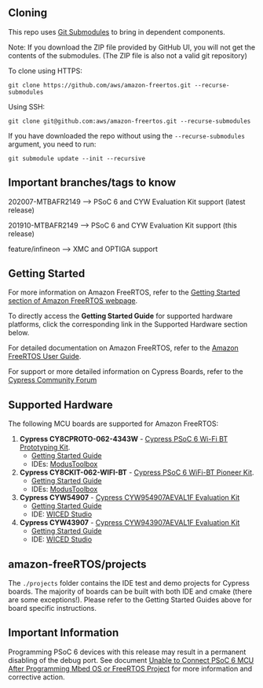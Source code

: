 ## Cloning
This repo uses [Git Submodules](https://git-scm.com/book/en/v2/Git-Tools-Submodules) to bring in dependent components.

Note: If you download the ZIP file provided by GitHub UI, you will not get the contents of the submodules. (The ZIP file is also not a valid git repository)

To clone using HTTPS:
```
git clone https://github.com/aws/amazon-freertos.git --recurse-submodules
```
Using SSH:
```
git clone git@github.com:aws/amazon-freertos.git --recurse-submodules
```

If you have downloaded the repo without using the `--recurse-submodules` argument, you need to run:
```
git submodule update --init --recursive
```

## Important branches/tags to know
202007-MTBAFR2149 --> PSoC 6 and CYW Evaluation Kit support (latest release)

201910-MTBAFR2149 --> PSoC 6 and CYW Evaluation Kit support (this release)

feature/infineon  --> XMC and OPTIGA support

## Getting Started

For more information on Amazon FreeRTOS, refer to the [Getting Started section of Amazon FreeRTOS webpage](https://aws.amazon.com/freertos).

To directly access the **Getting Started Guide** for supported hardware platforms, click the corresponding link in the Supported Hardware section below.

For detailed documentation on Amazon FreeRTOS, refer to the [Amazon FreeRTOS User Guide](https://aws.amazon.com/documentation/freertos).

For support or more detailed information on Cypress Boards, refer to the [Cypress Community Forum](https://community.cypress.com/welcome)

## Supported Hardware

The following MCU boards are supported for Amazon FreeRTOS:
1. **Cypress CY8CPROTO-062-4343W** - [Cypress PSoC 6 Wi-Fi BT Prototyping Kit](http://www.cypress.com/CY8CPROTO-062-4343W).
    * [Getting Started Guide](https://community.infineon.com/t5/Resource-Library/Getting-Started-with-Amazon-FreeRTOS-and-PSoC62-43xxx/ta-p/260261)
    * IDEs: [ModusToolbox](https://www.cypress.com/products/modustoolbox)
2. **Cypress CY8CKIT-062-WIFI-BT** - [Cypress PSoC 6 WiFi-BT Pioneer Kit](https://www.cypress.com/CY8CKIT-062-WiFi-BT).
    * [Getting Started Guide](https://community.infineon.com/t5/Resource-Library/Getting-Started-with-Amazon-FreeRTOS-and-PSoC62-43xxx/ta-p/260261)
    * IDEs: [ModusToolbox](https://www.cypress.com/products/modustoolbox)
3. **Cypress CYW54907** - [Cypress CYW954907AEVAL1F Evaluation Kit](https://www.cypress.com/documentation/development-kitsboards/cyw954907aeval1f-evaluation-kit)
    * [Getting Started Guide](https://docs.aws.amazon.com/freertos/latest/userguide/getting_started_cypress_54.html)
    * IDE: [WICED Studio](https://community.cypress.com/community/wiced-wifi)
4. **Cypress CYW43907** - [Cypress CYW943907AEVAL1F Evaluation Kit](https://www.cypress.com/documentation/development-kitsboards/cyw943907aeval1f-evaluation-kit)
    * [Getting Started Guide](https://docs.aws.amazon.com/freertos/latest/userguide/getting_started_cypress_43.html)
    * IDE: [WICED Studio](https://community.cypress.com/community/wiced-wifi)


## amazon-freeRTOS/projects
The ```./projects``` folder contains the IDE test and demo projects for Cypress boards. The majority of boards can be built with both IDE and cmake (there are some exceptions!). Please refer to the Getting Started Guides above for board specific instructions.

## Important Information

Programming PSoC 6 devices with this release may result in a permanent disabling of the debug port.
See document [Unable to Connect PSoC 6 MCU After Programming Mbed OS or FreeRTOS Project](https://community.infineon.com/t5/Knowledge-Base-Articles/Unable-to-Connect-PSoC-6-MCU-After-Programming-Mbed-OS-or/ta-p/265127) for more information and corrective action.